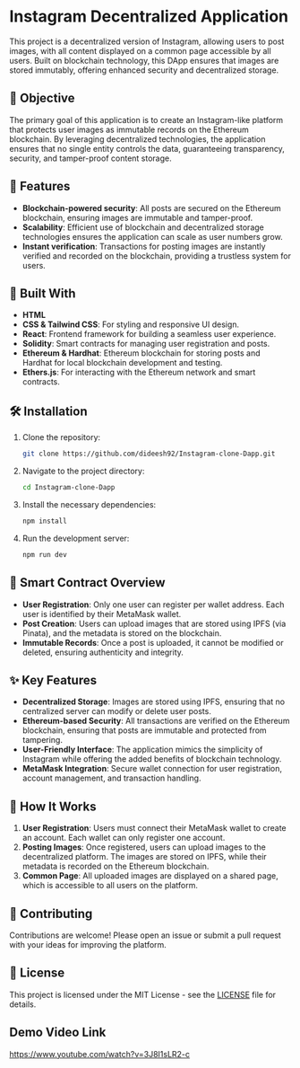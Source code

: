 # Instagram Decentralized Application

This project is a decentralized version of Instagram, allowing users to post images, with all content displayed on a common page accessible by all users. Built on blockchain technology, this DApp ensures that images are stored immutably, offering enhanced security and decentralized storage.

## 📜 Objective

The primary goal of this application is to create an Instagram-like platform that protects user images as immutable records on the Ethereum blockchain. By leveraging decentralized technologies, the application ensures that no single entity controls the data, guaranteeing transparency, security, and tamper-proof content storage.

## 🚀 Features

- **Blockchain-powered security**: All posts are secured on the Ethereum blockchain, ensuring images are immutable and tamper-proof.
- **Scalability**: Efficient use of blockchain and decentralized storage technologies ensures the application can scale as user numbers grow.
- **Instant verification**: Transactions for posting images are instantly verified and recorded on the blockchain, providing a trustless system for users.

## 🔧 Built With

- **HTML**
- **CSS & Tailwind CSS**: For styling and responsive UI design.
- **React**: Frontend framework for building a seamless user experience.
- **Solidity**: Smart contracts for managing user registration and posts.
- **Ethereum & Hardhat**: Ethereum blockchain for storing posts and Hardhat for local blockchain development and testing.
- **Ethers.js**: For interacting with the Ethereum network and smart contracts.

## 🛠️ Installation

1. Clone the repository:
   ```bash
   git clone https://github.com/dideesh92/Instagram-clone-Dapp.git
   ```

2. Navigate to the project directory:
   ```bash
   cd Instagram-clone-Dapp
   ```

3. Install the necessary dependencies:
   ```bash
   npm install
   ```

4. Run the development server:
   ```bash
   npm run dev
   ```

## 📝 Smart Contract Overview

- **User Registration**: Only one user can register per wallet address. Each user is identified by their MetaMask wallet.
- **Post Creation**: Users can upload images that are stored using IPFS (via Pinata), and the metadata is stored on the blockchain.
- **Immutable Records**: Once a post is uploaded, it cannot be modified or deleted, ensuring authenticity and integrity.

## ✨ Key Features

- **Decentralized Storage**: Images are stored using IPFS, ensuring that no centralized server can modify or delete user posts.
- **Ethereum-based Security**: All transactions are verified on the Ethereum blockchain, ensuring that posts are immutable and protected from tampering.
- **User-Friendly Interface**: The application mimics the simplicity of Instagram while offering the added benefits of blockchain technology.
- **MetaMask Integration**: Secure wallet connection for user registration, account management, and transaction handling.

## 📖 How It Works

1. **User Registration**: Users must connect their MetaMask wallet to create an account. Each wallet can only register one account.
2. **Posting Images**: Once registered, users can upload images to the decentralized platform. The images are stored on IPFS, while their metadata is recorded on the Ethereum blockchain.
3. **Common Page**: All uploaded images are displayed on a shared page, which is accessible to all users on the platform.

## 🤝 Contributing

Contributions are welcome! Please open an issue or submit a pull request with your ideas for improving the platform.

## 📜 License

This project is licensed under the MIT License - see the [LICENSE](LICENSE) file for details.

## Demo Video Link

https://www.youtube.com/watch?v=3J8I1sLR2-c



